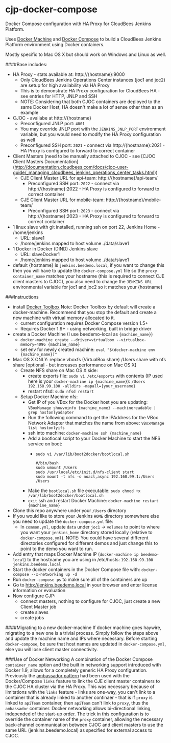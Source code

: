 # cjp-docker-compose
Docker Compose configuration with HA Proxy for CloudBees Jenkins Platform.

Uses [Docker Machine](http://docs.docker.com/machine/) and [Docker Compose](https://docs.docker.com/compose/) to build a CloudBees Jenkins Platform environment using Docker containers.

Mostly specific to Mac OS X but should work on Windows and Linux as well.

####Base includes:
- HA Proxy  - stats available at: http://{hostname}:9000
  - Only CloudBees Jenkins Operations Center instances (joc1 and joc2) are setup for high availability via HA Proxy
  - This is to demonstrate HA Proxy configuration for CloudBees HA - see entries for HTTP, JNLP and SSH
  - NOTE: Considering that both CJOC containers are deployed to the same Docker Host, HA doesn't make a lot of sense other than as an example
- CJOC - availabe at http://{hostname}
  - Preconfigured JNLP port: `4001`
  - You may override JNLP port with the `JENKINS_JNLP_PORT` environment variable, but you would need to modify the HA Proxy configuration as well
  - Preconfigured SSH port: `2021` - connect via http://{hostname}:2021 - HA Proxy is configured to forward to correct container
- Client Masters (need to be manually attached to CJOC - see [CJOC Client Masters Documentation] (http://documentation.cloudbees.com/docs/cjoc-user-guide/_managing_cloudbees_jenkins_operations_center_tasks.html))
  - CJE Client Master URL for api-team: http://{hostname}/api-team/
    - Preconfigured SSH port: `2022` - connect via http://{hostname}:2022 - HA Proxy is configured to forward to correct container
  - CJE Client Master URL for mobile-team: http://{hostname}/mobile-team/
    - Preconfigured SSH port: `2023` - connect via http://{hostname}:2023 - HA Proxy is configured to forward to correct container
- 1 linux slave with git installed, running ssh on port 22, Jenkins Home - /home/jenkins
  - URL: slave1
  - /home/jenkins mapped to host volume ./data/slave1
- 1 Docker in Docker (DIND) Jenkins slave
  - URL: slaveDocker1
  - /home/jenkins mapped to host volume ./data/slave1
- default {hostname} is `jenkins.beedemo.local`, if you want to change this then you will have to update the `docker-compose.yml` file so the `proxy` `container_name` matches your hostname (this is required to connect CJE client masters to CJOC), you also need to change the `JENKINS_URL` environmental variable for joc1 and joc2 so it matches your {hostname}

###Instructions
- install [Docker Toolbox](https://www.docker.com/docker-toolbox)
   Note: Docker Toolbox by default will create a docker-machine. Recommend that you stop the default and create a new machine with virtual memory allocated to it. 
  - current configuration requires Docker Compose version 1.5+
  - Requires Docker 1.9+ - using networking, built in bridge driver
- create a Docker Machine (I use beedemo-local as `{machine_name}`)
  - `docker-machine create --driver=virtualbox --virtualbox-memory=4096 {machine_name}`
  - set env for newly created machine: `eval "$(docker-machine env {machine_name})"`
- Mac OS X ONLY: replace vboxfs (VirtualBox share) /Users share with nfs share [optional - but increases performance on Mac OS X]
  - Create NFS share on Mac OS X side:
    - create exports file: `sudo vi /etc/exports` with contents (IP used here is your `docker-machine ip {machine_name}`): `/Users 192.168.99.100 -alldirs -mapall={your_username}`
    - restart nfsd: `sudo nfsd restart`
  - Setup Docker Machine nfs:
    - Get IP of you VBox for the Docker host you are updating: `VBoxManage showvminfo {machine_name} --machinereadable | grep hostonlyadapter`
    - Run the following command to get the IPAddress for the VBox Network Adapter that matches the name from above: `VBoxManage list hostonlyifs`
	- ssh into machine: `docker-machine ssh {machine_name}`
    - Add a bootlocal script to your Docker Machine to start the NFS service on boot:
      - `sudo vi /var/lib/boot2docker/bootlocal.sh`
        
        ```
        #/bin/bash
        sudo umount /Users
        sudo /usr/local/etc/init.d/nfs-client start
        sudo mount -t nfs -o noacl,async 192.168.99.1:/Users /Users
        ```
    - Make the `bootlocal.sh` file executable: `sudo chmod +x /var/lib/boot2docker/bootlocal.sh`
    - `exit` ssh and restart Docker Machine: `docker-machine restart {machine_name}`
- Clone this repo anywhere under your `/Users` directory
- If you would like to store your Jenkins `HOME` directory somewhere else you need to update the `docker-compose.yml` file:
  - In `common.yml`, update `data` under `joc1` -> `volumes` to point to where you want your `jenkins_home` directory stored locally (relative to `docker-compose.yml`).
  NOTE: You could have several different directories configured for different demos and just change this to point to the demo you want to run.
- Add entry that maps Docker Machine IP (`docker-machine ip beedemo-local`) to the hostname you are using in /etc/hosts: `192.168.99.100  jenkins.beedemo.local`
- Start the docker containers in the Docker Compose file with: `docker-compose --x-networking up -d`
- Run `docker-compose ps` to make sure all of the containers are up 
- Go to http://jenkins.beedemo.local in your browser and enter license information or evaluation
- Now configure CJP:
  - connect masters, nothing to configure for CJOC, just create a new Client Master job
  - create slaves
  - create jobs
 
####Migrating to a new docker-machine
If docker machine goes haywire, migrating to a new one is a trivial process. Simply follow the steps above and update the machine name and IPs where necessary. Before starting `docker-compose`, be sure that host names are updated in `docker-compose.yml`, else you will lose client master connectivity.

###Use of Docker Networking
A combination of the Docker Compose `container_name` option and the built in networking support introduced with Docker 1.9, allows for a completely generic HA Proxy configuration.  Previously the [ambassador pattern](https://docs.docker.com/engine/articles/ambassador_pattern_linking/) had been used with the Docker/Compose `links` feature to link the CJE client master containers to the CJOC HA cluster via the HA Proxy.  This was necessary because of limitations with the `links` feature - links are one-way, you can't link to a container that is already linked to another continaer - that is if `proxy` is linked to `apiTeam` container, then `apiTeam` can't link to `proxy`, thus the `ambassador` container.  Docker networking allows bi-directional linking, independed of the start-up order.  The trick in this configuration is to override the container name of the `proxy` container, allowing the necessary back-channel communication between CJOC and client masters to use the same URL (jenkins.beedemo.local) as specified for external access to CJOC.
